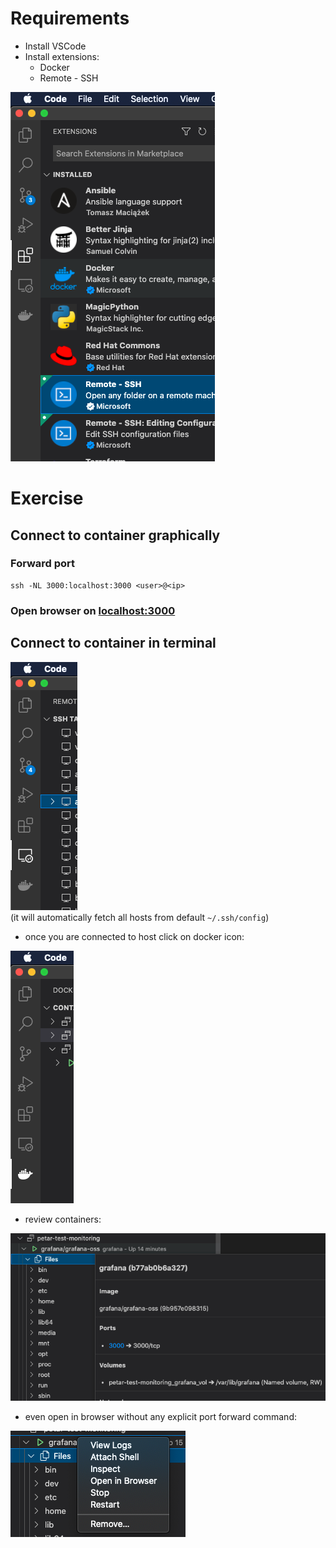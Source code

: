 # Requirements
- Install VSCode
- Install extensions:
  - Docker
  - Remote - SSH
    
![img.png](img.png)

# Exercise

## Connect to container graphically

### Forward port
```
ssh -NL 3000:localhost:3000 <user>@<ip>
```

### Open browser on [localhost:3000](http://localhost:3000/)

## Connect to container in terminal

![img_1.png](img_1.png)  
(it will automatically fetch all hosts from default `~/.ssh/config`)

- once you are connected to host click on docker icon:  

![img_2.png](img_2.png)
  
- review containers:  

![img_3.png](img_3.png)
  
- even open in browser without any explicit port forward command:  

![img_4.png](img_4.png)